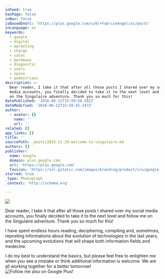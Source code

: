 ```yaml
---
inFeed: true
hasPage: false
inNav: false
isBasedOnUrl: 'https://plus.google.com/u/0/+FabriceAngelini/posts'
inLanguage: en
keywords:
  - google
  - digital
  - marketing
  - charge
  - sales
  - bordeaux
  - diagnostic
  - users
  - space
  - pedestrians
description: >-
  Dear reader, I take it that after all those posts I shared over my social
  media accounts, you finally decided to take it to the next level and follow me
  on the Singulaire adventure. Thank you so much for this!
datePublished: '2016-06-12T15:59:58.582Z'
dateModified: '2016-06-12T15:59:45.347Z'
author:
  - avatar: {}
    name: ''
    url: ''
related: []
app_links: []
title: ''
sourcePath: _posts/2015-11-29-welcome-to-singulaire.md
authors: []
publisher:
  name: Google
  domain: plus.google.com
  url: 'https://plus.google.com'
  favicon: 'https://ssl.gstatic.com/images/branding/product/ico/google_plus_alldp.ico'
starred: true
_type: Photograph
_context: 'http://schema.org'

---
```

![](https://the-grid-user-content.s3-us-west-2.amazonaws.com/0d67531a-6ba4-44e6-bf06-a8df1ac7ff22.jpg)

Dear reader, I take it that after all those posts I shared over my social media accounts, you finally decided to take it to the next level and follow me on the Singulaire adventure. Thank you so much for this!

I have spent endless hours reading, deciphering, compiling and, sometimes, reposting informations about the evolution of technologies in the last years, and the upcoming evolutions that will shape both information fields and medecine. 

I do my best to understand the basics, but please feel free to enlighten me when you see a mistake or think additional information is welcome. We are all working together for a better tomorrow!
![Follow me also on Google Plus!](https://lh3.googleusercontent.com/NXYYnGsxtnLRI-21tLwyaxhioU483r_yh6KrW7N-hGI=s630-fcrop64=1,006f263cff8ffc1b)